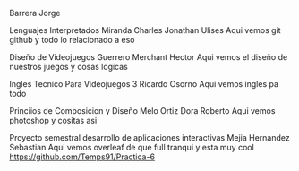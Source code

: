 Barrera Jorge

Lenguajes Interpretados
Miranda Charles Jonathan Ulises
Aqui vemos git github y todo lo relacionado a eso

Diseño de Videojuegos
Guerrero Merchant Hector
Aqui vemos el diseño de nuestros juegos y cosas logicas 

Ingles Tecnico Para Videojuegos 3
Ricardo Osorno
Aqui vemos ingles pa todo

Princiios de Composicion y Diseño
Melo Ortiz Dora Roberto
Aqui vemos photoshop y cositas asi

Proyecto semestral desarrollo de aplicaciones interactivas
Mejia Hernandez Sebastian
Aqui vemos overleaf de que full tranqui y esta muy cool
https://github.com/Temps91/Practica-6
